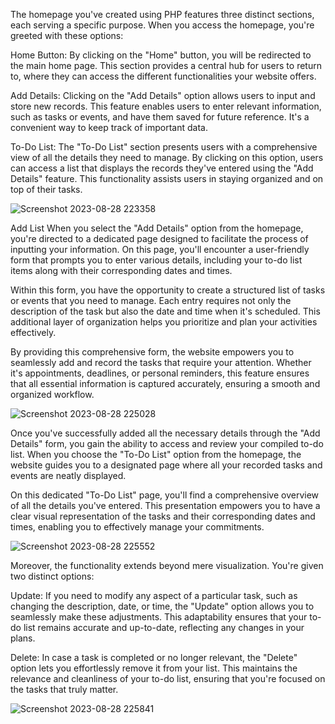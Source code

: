 
The homepage you've created using PHP features three distinct sections, each serving a specific purpose. When you access the homepage, you're greeted with these options:

Home Button: By clicking on the "Home" button, you will be redirected to the main home page. This section provides a central hub for users to return to, where they can access the different functionalities your website offers.

Add Details: Clicking on the "Add Details" option allows users to input and store new records. This feature enables users to enter relevant information, such as tasks or events, and have them saved for future reference. It's a convenient way to keep track of important data.

To-Do List: The "To-Do List" section presents users with a comprehensive view of all the details they need to manage. By clicking on this option, users can access a list that displays the records they've entered using the "Add Details" feature. This functionality assists users in staying organized and on top of their tasks.

![Screenshot 2023-08-28 223358](https://github.com/shubham2845/To_Do_List_PHP/assets/131697566/5842c598-2766-45ee-b389-cf596ec8199c)



Add List
When you select the "Add Details" option from the homepage, you're directed to a dedicated page designed to facilitate the process of inputting your information. On this page, you'll encounter a user-friendly form that prompts you to enter various details, including your to-do list items along with their corresponding dates and times.

Within this form, you have the opportunity to create a structured list of tasks or events that you need to manage. Each entry requires not only the description of the task but also the date and time when it's scheduled. This additional layer of organization helps you prioritize and plan your activities effectively.

By providing this comprehensive form, the website empowers you to seamlessly add and record the tasks that require your attention. Whether it's appointments, deadlines, or personal reminders, this feature ensures that all essential information is captured accurately, ensuring a smooth and organized workflow.



![Screenshot 2023-08-28 225028](https://github.com/shubham2845/To_Do_List_PHP/assets/131697566/2c0293ad-7b2d-415e-a107-cd6fdae0cc2d)




Once you've successfully added all the necessary details through the "Add Details" form, you gain the ability to access and review your compiled to-do list. When you choose the "To-Do List" option from the homepage, the website guides you to a designated page where all your recorded tasks and events are neatly displayed.

On this dedicated "To-Do List" page, you'll find a comprehensive overview of all the details you've entered. This presentation empowers you to have a clear visual representation of the tasks and their corresponding dates and times, enabling you to effectively manage your commitments.



![Screenshot 2023-08-28 225552](https://github.com/shubham2845/To_Do_List_PHP/assets/131697566/53a47440-2aee-4bf7-9826-5a929689a75c)



Moreover, the functionality extends beyond mere visualization. You're given two distinct options:

Update: If you need to modify any aspect of a particular task, such as changing the description, date, or time, the "Update" option allows you to seamlessly make these adjustments. This adaptability ensures that your to-do list remains accurate and up-to-date, reflecting any changes in your plans.

Delete: In case a task is completed or no longer relevant, the "Delete" option lets you effortlessly remove it from your list. This maintains the relevance and cleanliness of your to-do list, ensuring that you're focused on the tasks that truly matter.



![Screenshot 2023-08-28 225841](https://github.com/shubham2845/To_Do_List_PHP/assets/131697566/b8a940a1-1a00-4403-9212-1e39d1710b49)




